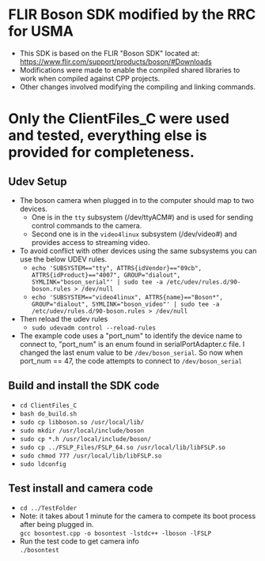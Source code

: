 # FLIR Boson SDK modified by the RRC for USMA
- This SDK is based on the FLIR "Boson SDK" located at: https://www.flir.com/support/products/boson/#Downloads
- Modifications were made to enable the compiled shared libraries to work when compiled against CPP projects.
- Other changes involved modifying the compiling and linking commands.

# Only the ClientFiles_C were used and tested, everything else is provided for completeness.

## Udev Setup
- The boson camera when plugged in to the computer should map to two devices.  
    - One is in the `tty` subsystem (/dev/ttyACM#) and is used for sending control commands to the camera. 
    - Second one is in the `video4linux` subsystem (/dev/video#) and provides access to streaming video. 
- To avoid conflict with other devices using the same subsystems you can use the below UDEV rules.
    - `echo 'SUBSYSTEM=="tty", ATTRS{idVendor}=="09cb", ATTRS{idProduct}=="4007", GROUP="dialout", SYMLINK="boson_serial"' | sudo tee -a /etc/udev/rules.d/90-boson.rules > /dev/null`
    - `echo 'SUBSYSTEM=="video4linux", ATTRS{name}=="Boson*", GROUP="dialout", SYMLINK="boson_video"' | sudo tee -a /etc/udev/rules.d/90-boson.rules > /dev/null`
- Then reload the udev rules
    - `sudo udevadm control --reload-rules`
- The example code uses a "port_num" to identify the device name to connect to, "port_num" is an enum found in serialPortAdapter.c file. I changed the last enum value to be `/dev/boson_serial`. So now when port_num == 47, the code attempts to connect to `/dev/boson_serial`


## Build and install the SDK code
- `cd ClientFiles_C`
- `bash do_build.sh`
- `sudo cp libboson.so /usr/local/lib/`
- `sudo mkdir /usr/local/include/boson`
- `sudo cp *.h /usr/local/include/boson/`
- `sudo cp ../FSLP_Files/FSLP_64.so /usr/local/lib/libFSLP.so`
- `sudo chmod 777 /usr/local/lib/libFSLP.so`
- `sudo ldconfig`

## Test install and camera code
- `cd ../TestFolder`
- Note: it takes about 1 minute for the camera to compete its boot process after being plugged in.  
`gcc bosontest.cpp -o bosontest -lstdc++ -lboson -lFSLP`
- Run the test code to get camera info  
`./bosontest`





